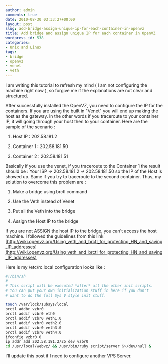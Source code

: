 ```yaml
---
author: admin
comments: true
date: 2010-08-30 03:33:27+00:00
layout: post
slug: add-bridge-assign-unique-ip-for-each-container-in-openvz
title: Add bridge and assign unique IP for each container in OpenVZ
wordpress_id: 538
categories:
- Unix and Linux
tags:
- bridge
- openvz
- venet
- veth
---
```


I am writing this tutorial to refresh my mind ( I am not configuring the machine right now ), so forgive me if the explanations are not clear and structured.

After successfully installed the OpenVZ, you need to configure the IP for the containers. If you are using the built in "Venet" you will end up making the host as the gateway. In the other words if you traceroute to your container IP, it will going through your host then to your container. Here are the sample of the scenario :

1. Host IP : 202.58.181.2

2. Container 1 : 202.58.181.50

3. Container 2 : 202.58.181.51

Basically if you use the venet, if you traceroute to the Container 1 the result should be : Your ISP -> 202.58.181.2 -> 202.58.181.50 so the IP of the Host is showed up. Same if you try to traceroute to the second container. Thus, my solution to overcome this problem are :

1. Make a bridge using brctl command

2. Use the Veth instead of Venet

3. Put all the Veth into the bridge

4. Assign the Host IP to the bridge

If you are not ASSIGN the host IP to the bridge, you can't access the host machine. I followed the guidelines from this link [http://wiki.openvz.org/Using_veth_and_brctl_for_protecting_HN_and_saving_IP_addresses](http://wiki.openvz.org/Using_veth_and_brctl_for_protecting_HN_and_saving_IP_addresses)

Here is my /etc/rc.local configuration looks like :

``` bash
#!/bin/sh
#
# This script will be executed *after* all the other init scripts.
# You can put your own initialization stuff in here if you don't
# want to do the full Sys V style init stuff.

touch /var/lock/subsys/local
brctl addbr vzbr0
brctl addif vzbr0 eth0
brctl addif vzbr0 veth1.0
brctl addif vzbr0 veth2.0
brctl addif vzbr0 veth3.0
brctl addif vzbr0 veth4.0
ifconfig vzbr0 0
ip addr add 202.58.181.2/25 dev vzbr0
cd /usr/local/webvz/ && /usr/bin/ruby script/server &>/dev/null &
```

I'll update this post if I need to configure another VPS Server.
